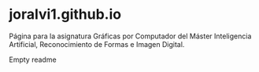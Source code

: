 # joralvi1.github.io
Página para la asignatura Gráficas por Computador del Máster Inteligencia Artificial, Reconocimiento de Formas e Imagen Digital.

Empty readme

